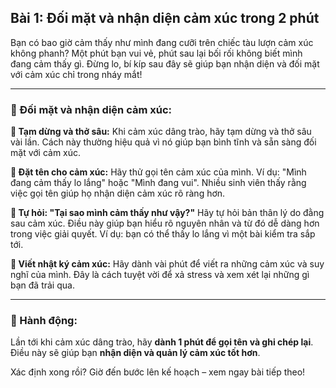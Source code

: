 ## Bài 1: Đối mặt và nhận diện cảm xúc trong 2 phút

Bạn có bao giờ cảm thấy như mình đang cưỡi trên chiếc tàu lượn cảm xúc không phanh? Một phút bạn vui vẻ, phút sau lại bối rối không biết mình đang cảm thấy gì. Đừng lo, bí kíp sau đây sẽ giúp bạn nhận diện và đối mặt với cảm xúc chỉ trong nháy mắt!

---

### 📌 Đối mặt và nhận diện cảm xúc:

**🔹 Tạm dừng và thở sâu:**
Khi cảm xúc dâng trào, hãy tạm dừng và thở sâu vài lần. Cách này thường hiệu quả vì nó giúp bạn bình tĩnh và sẵn sàng đối mặt với cảm xúc.

**🔹 Đặt tên cho cảm xúc:**
Hãy thử gọi tên cảm xúc của mình. Ví dụ: "Mình đang cảm thấy lo lắng" hoặc "Mình đang vui". Nhiều sinh viên thấy rằng việc gọi tên giúp họ nhận diện cảm xúc rõ ràng hơn.

**🔹 Tự hỏi: "Tại sao mình cảm thấy như vậy?"**
Hãy tự hỏi bản thân lý do đằng sau cảm xúc. Điều này giúp bạn hiểu rõ nguyên nhân và từ đó dễ dàng hơn trong việc giải quyết. Ví dụ: bạn có thể thấy lo lắng vì một bài kiểm tra sắp tới.

**🔹 Viết nhật ký cảm xúc:**
Hãy dành vài phút để viết ra những cảm xúc và suy nghĩ của mình. Đây là cách tuyệt vời để xả stress và xem xét lại những gì bạn đã trải qua.

---

### 🚀 Hành động:

Lần tới khi cảm xúc dâng trào, hãy **dành 1 phút để gọi tên và ghi chép lại**. Điều này sẽ giúp bạn **nhận diện và quản lý cảm xúc tốt hơn**.

Xác định xong rồi? Giờ đến bước lên kế hoạch – xem ngay bài tiếp theo!